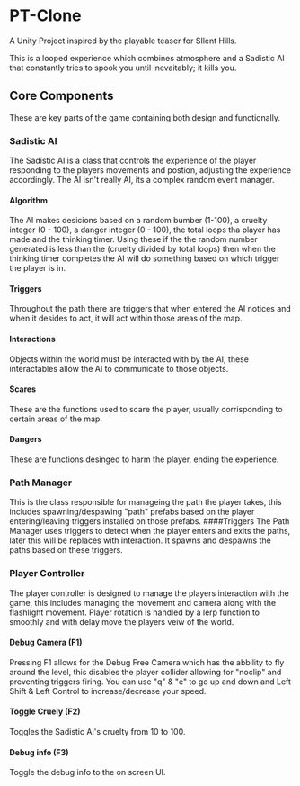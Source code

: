 # PT-Clone
A Unity Project inspired by the playable teaser for SIlent Hills.

This is a looped experience which combines atmosphere and a Sadistic AI that constantly tries to spook you until inevaitably; it kills you.

## Core Components
These are key parts of the game containing both design and functionally.

### Sadistic AI
The Sadistic AI is a class that controls the experience of the player responding to the players movements and postion, adjusting the experience accordingly. The AI isn't really AI, its a complex random event manager.
#### Algorithm
The AI makes desicions based on a random bumber (1-100), a cruelty integer (0 - 100), a danger integer (0 - 100), the total loops tha player has made and the thinking timer. Using these if the the random number generated is less than the (cruelty divided by total loops) then when the thinking timer completes the AI will do something based on which trigger the player is in.
#### Triggers
Throughout the path there are triggers that when entered the AI notices and when it desides to act, it will act within those areas of the map.
#### Interactions
Objects within the world must be interacted with by the AI, these interactables allow the AI to communicate to those objects.
#### Scares
These are the functions used to scare the player, usually corrisponding to certain areas of the map.
#### Dangers
These are functions desinged to harm the player, ending the experience.

### Path Manager
This is the class responsible for manageing the path the player takes, this includes spawning/despawing "path" prefabs based on the player entering/leaving triggers installed on those prefabs.
####Triggers
The Path Manager uses triggers to detect when the player enters and exits the paths, later this will be replaces with interaction. It spawns and despawns the paths based on these triggers.
### Player Controller
The player controller is designed to manage the players interaction with the game, this includes managing the movement and camera along with the flashlight movement. Player rotation is handled by a lerp function to smoothly and with delay move the players veiw of the world.
#### Debug Camera (F1)
Pressing F1 allows for the Debug Free Camera which has the abbility to fly around the level, this disables the player collider allowing for "noclip" and preventing triggers firing. You can use "q" & "e" to go up and down and Left Shift & Left Control to increase/decrease your speed.
#### Toggle Cruely (F2)
Toggles the Sadistic AI's cruelty from 10 to 100.
#### Debug info (F3)
Toggle the debug info to the on screen UI.

